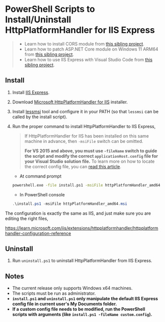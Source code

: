 # PowerShell Scripts to Install/Uninstall HttpPlatformHandler for IIS Express

> * Learn how to install CORS module from [this sibling project](https://github.com/lextm/iisexpress-cors).
> * Learn how to patch ASP.NET Core module on Windows 11 ARM64 from [this sibling project](https://github.com/lextm/ancm-arm64).
> * Learn how to use IIS Express with Visual Studio Code from [this sibling project](https://github.com/jexuswebserver/vscode-iis).

## Install

1. Install [IIS Express](https://learn.microsoft.com/iis/extensions/introduction-to-iis-express/iis-express-overview#installing-iis-express).
1. Download [Microsoft HttpPlatformHandler for IIS](https://www.iis.net/downloads/microsoft/httpplatformhandler) installer.
1. Install [lessmsi](https://github.com/activescott/lessmsi) tool and configure it in your PATH (so that `lessmsi` can be called by the install script).
1. Run the proper command to install HttpPlatformHandler to IIS Express,

   > If HttpPlatformHandler for IIS has been installed on this same machine in advance, then `-msiFile` switch can be omitted.
   > 
   > **For VS 2015 and above, you must use `-fileName` switch to guide the script and modify the correct `applicationHost.config` file for your Visual Studio solution file.** To learn more on how to locate the correct config file, you can [read this article](https://docs.jexusmanager.com/getting-started/features.html#add-iis-express-from-visual-studio-2015-2017-2019-solution-file).

   * At command prompt
   ``` cmd
   powershell.exe -file install.ps1 -msiFile httpPlatformHandler_amd64.msi
   ```
   * In PowerShell console   
   ``` powershell
   .\install.ps1 -msiFile httpPlatformHandler_amd64.msi
   ```

The configuration is exactly the same as IIS, and just make sure you are editing the right files,

https://learn.microsoft.com/iis/extensions/httpplatformhandler/httpplatformhandler-configuration-reference

## Uninstall
1. Run `uninstall.ps1` to uninstall HttpPlatformHandler from IIS Express.

## Notes

* The current release only supports Windows x64 machines.
* The scripts must be run as administrator.
* **`install.ps1` and `uninstall.ps1` only manipulate the default IIS Express config file in current user's My Documents folder.**
* **If a custom config file needs to be modified, run the PowerShell scripts with arguments (like `install.ps1 -fileName custom.config`).**
